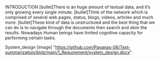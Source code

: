 INTRODUCTION
[bullet]There is an huge amount of textual data, and it’s only growing every single minute.
[bullet]Think of the network which is comprised of several web pages, status, blogs, videos, articles and much more.
[bullet]These kind of data is unstructured and the best thing that we can do is to navigate through the documents then search and skim the results. Nowadays Human beings have limited cognitive capacity for performing certain tasks.



System_design
[image] "https://github.com/Pavanas-06/Text-summarization/blob/main/1_Requirement/system_design.docx"
